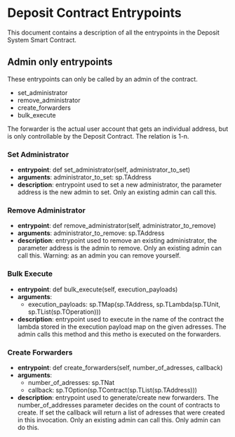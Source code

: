 # Deposit Contract Entrypoints

This document contains a description of all the entrypoints in the Deposit System Smart Contract.

## Admin only entrypoints
These entrypoints can only be called by an admin of the contract.

- set_administrator
- remove_administrator
- create_forwarders
- bulk_execute

The forwarder is the actual user account that gets an individual address, but is only controllable by the Deposit Contract. The relation is 1-n. 

### Set Administrator
- **entrypoint**: def set_administrator(self, administrator_to_set)
- **arguments**: administrator_to_set: sp.TAddress
- **description**: entrypoint used to set a new administrator, the parameter address is the new admin to set. Only an existing admin can call this.

### Remove Administrator
- **entrypoint**: def remove_administrator(self, administrator_to_remove)
- **arguments**: administrator_to_remove: sp.TAddress
- **description**: entrypoint used to remove an existing administrator, the parameter address is the admin to remove. Only an existing admin can call this. Warning: as an admin you can remove yourself.


### Bulk Execute
- **entrypoint**:  def bulk_execute(self, execution_payloads)
- **arguments**:
    - execution_payloads:  sp.TMap(sp.TAddress, sp.TLambda(sp.TUnit, sp.TList(sp.TOperation)))
- **description**: entrypoint used to execute in the name of the contract the lambda stored in the execution payload map on the given adresses. The admin calls this method and this metho is executed on the forwarders.

### Create Forwarders
- **entrypoint**:  def create_forwarders(self, number_of_adresses, callback)
- **arguments**: 
    - number_of_adresses: sp.TNat
    - callback: sp.TOption(sp.TContract(sp.TList(sp.TAddress)))
- **description**: entrypoint used to generate/create new forwarders. The number_of_addresses parameter decides on the count of contracts to create. If set the callback will return a list of adresses that were created in this invocation. Only an existing admin can call this. Only admin can do this.